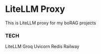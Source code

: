 # LiteLLM Proxy

This is LiteLLM proxy for my boRAG projects

### TECH
LiteLLM
Groq
Uvicorn
Redis
Railway